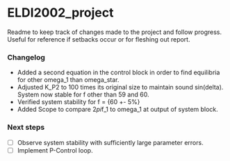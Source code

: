 # ELDI2002_project

Readme to keep track of changes made to the project and follow progress.
Useful for reference if setbacks occur or for fleshing out report.

### Changelog

- Added a second equation in the control block in order to find equilibria for other omega_1 than omega_star.
- Adjusted K_P2 to 100 times its original size to maintain sound sin(delta). System now stable for f other than 59 and 60.
- Verified system stability for f = {60 +- 5%}
- Added Scope to compare 2*pi*f_1 to omega_1 at output of system block.


### Next steps

- [ ] Observe system stability with sufficiently large parameter errors.
- [ ] Implement P-Control loop.